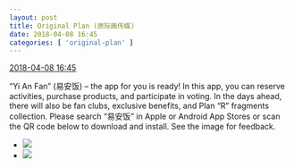 ```yaml
---
layout: post
title: Original Plan (原际画传媒)
date: 2018-04-08 16:45
categories: [ 'original-plan' ]
---
```


<div class="weibo-info">
  <a href="https://weibo.com/5626539553/Gb9iyaSdC">2018-04-08 16:45</a>
</div>

“Yi An Fan” (易安饭) – the app for you is ready! In this app, you can reserve activities, purchase products, and participate in voting. In the days ahead, there will also be fan clubs, exclusive benefits, and Plan “R” fragments collection. Please search “易安饭” in Apple or Android App Stores or scan the QR code below to download and install. See the image for feedback.

<!-- more -->

<ul class="weibo-pic-list-1">
  <li class="weibo-pic">
    <a href="//wx3.sinaimg.cn/mw690/0068MnXXgy1fq5c7c445rj31hc0u0u0y.jpg"><img src="//wx3.sinaimg.cn/thumb150/0068MnXXgy1fq5c7c445rj31hc0u0u0y.jpg"/></a>
  </li>
  <li class="weibo-pic">
    <a href="//wx1.sinaimg.cn/mw690/0068MnXXgy1fq5cdfkrx3j30u010gx6q.jpg"><img src="//wx1.sinaimg.cn/thumb150/0068MnXXgy1fq5cdfkrx3j30u010gx6q.jpg"/></a>
  </li>
</ul>
